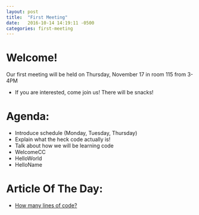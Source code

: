 ```yaml
---
layout: post
title:  "First Meeting"
date:   2016-10-14 14:19:11 -0500
categories: first-meeting
---
```


# Welcome!
Our first meeting will be held on Thursday, November 17 in room 115 from 3-4PM
- If you are interested, come join us! There will be snacks!

# Agenda:
- Introduce schedule (Monday, Tuesday, Thursday)
- Explain what the heck code actually is!
- Talk about how we will be learning code
- WelcomeCC
- HelloWorld
- HelloName

# Article Of The Day:
- [How many lines of code?](http://www.informationisbeautiful.net/visualizations/million-lines-of-code/)
